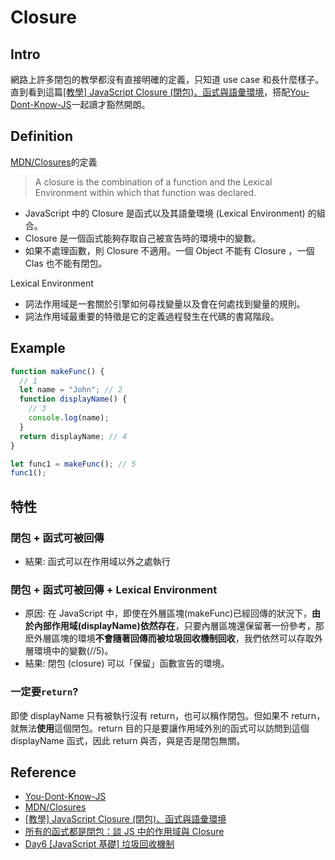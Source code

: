 # Closure

## Intro

網路上許多閉包的教學都沒有直接明確的定義，只知道 use case 和長什麼樣子。直到看到這篇[[教學] JavaScript Closure (閉包)、函式與語彙環境](https://shubo.io/javascript-closure/)，搭配[You-Dont-Know-JS](https://github.com/getify/You-Dont-Know-JS)一起讀才豁然開朗。

## Definition

[MDN/Closures](https://developer.mozilla.org/en-US/docs/Web/JavaScript/Closures)的定義

> A closure is the combination of a function and the Lexical Environment within which that function was declared.

- JavaScript 中的 Closure 是函式以及其語彙環境 (Lexical Environment) 的組合。
- Closure 是一個函式能夠存取自己被宣告時的環境中的變數。
- 如果不處理函數，則 Closure 不適用。一個 Object 不能有 Closure ，一個 Clas 也不能有閉包。

Lexical Environment

- 詞法作用域是一套關於引擎如何尋找變量以及會在何處找到變量的規則。
- 詞法作用域最重要的特徵是它的定義過程發生在代碼的書寫階段。

## Example

```javascript
function makeFunc() {
  // 1
  let name = "John"; // 2
  function displayName() {
    // 3
    console.log(name);
  }
  return displayName; // 4
}

let func1 = makeFunc(); // 5
func1();
```

## 特性

### 閉包 + 函式可被回傳

- 結果: 函式可以在作用域以外之處執行

### 閉包 + 函式可被回傳 + Lexical Environment

- 原因: 在 JavaScript 中，即使在外層區塊(makeFunc)已經回傳的狀況下，**由於內部作用域(displayName)依然存在**，只要內層區塊還保留著一份參考，那麽外層區塊的環境**不會隨著回傳而被垃圾回收機制回收**，我們依然可以存取外層環境中的變數(//5)。
- 結果: 閉包 (closure) 可以「保留」函數宣告的環境。

### 一定要`return`?

即使 displayName 只有被執行沒有 return，也可以稱作閉包。但如果不 return，就無法**使用**這個閉包。return 目的只是要讓作用域外別的函式可以訪問到這個 displayName 函式，因此 return 與否，與是否是閉包無關。

## Reference

- [You-Dont-Know-JS](https://github.com/getify/You-Dont-Know-JS)
- [MDN/Closures](https://developer.mozilla.org/en-US/docs/Web/JavaScript/Closures)
- [[教學] JavaScript Closure (閉包)、函式與語彙環境](https://shubo.io/javascript-closure/)
- [所有的函式都是閉包：談 JS 中的作用域與 Closure](https://blog.techbridge.cc/2018/12/08/javascript-closure/)
- [Day6 [JavaScript 基礎] 垃圾回收機制](https://ithelp.ithome.com.tw/articles/10214185)
